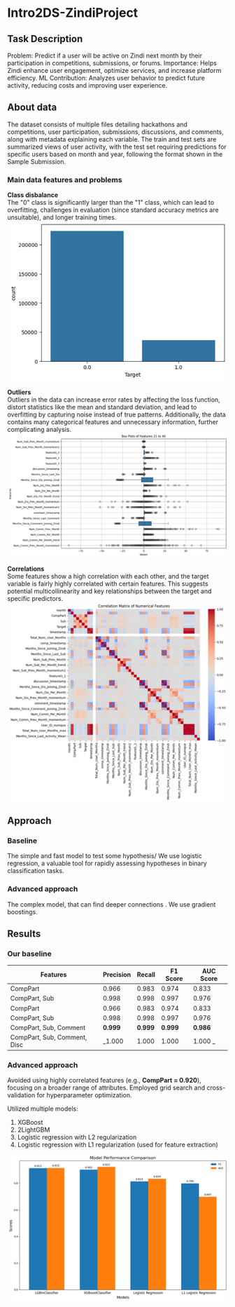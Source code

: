 # Intro2DS-ZindiProject

## Task Description  
Problem: Predict if a user will be active on Zindi next month by their participation in competitions, submissions, or forums.
Importance: Helps Zindi enhance user engagement, optimize services, and increase platform efficiency.
ML Contribution: Analyzes user behavior to predict future activity, reducing costs and improving user experience.

## About data

The dataset consists of multiple files detailing hackathons and competitions, user participation, submissions, discussions, and comments, along with metadata explaining each variable. The train and test sets are summarized views of user activity, with the test set requiring predictions for specific users based on month and year, following the format shown in the Sample Submission.

### Main data features and problems
**Class disbalance**  
The "0" class is significantly larger than the "1" class, which can lead to overfitting, challenges in evaluation (since standard accuracy metrics are unsuitable), and longer training times.  
![](target_imbalance.png)   
  
**Outliers**  
Outliers in the data can increase error rates by affecting the loss function, distort statistics like the mean and standard deviation, and lead to overfitting by capturing noise instead of true patterns. Additionally, the data contains many categorical features and unnecessary information, further complicating analysis.  
![](outliers.png)  
  
**Correlations**  
Some features show a high correlation with each other, and the target variable is fairly highly correlated with certain features. This suggests potential multicollinearity and key relationships between the target and specific predictors.  
![](correlation.png)  

## Approach

### Baseline  
The simple and fast model to test some hypothesis/ We use logistic regression, a valuable tool for rapidly assessing hypotheses in binary classification tasks. 

### Advanced approach  
The complex model, that can find deeper connections . We use gradient boostings.

## Results

### Our baseline
| Features            | Precision | Recall | F1 Score | AUC Score |
|---------------------|-----------|--------|----------|-----------|
| CompPart            | 0.966     | 0.983  | 0.974    | 0.833     |
| CompPart, Sub       | 0.998     | 0.998  | 0.997    | 0.976     |
| CompPart                      | 0.966     | 0.983  | 0.974    | 0.833     |
| CompPart, Sub                 | 0.998     | 0.998  | 0.997    | 0.976     |
| CompPart, Sub, Comment        | **0.999**    | **0.999**  | **0.999**   | **0.986**     |
| CompPart, Sub, Comment, Disc  | _1.000     | 1.000  | 1.000    | 1.000     _|

### Advanced approach
Avoided using highly correlated features (e.g., **CompPart = 0.920**), focusing on a broader range of attributes.
Employed grid search and cross-validation for hyperparameter optimization.  

Utilized multiple models:
  1) XGBoost
  2) 2LightGBM
  3) Logistic regression with L2 regularization
  4) Logistic regression with L1 regularization (used for feature extraction)

![](results_advanced.png)
